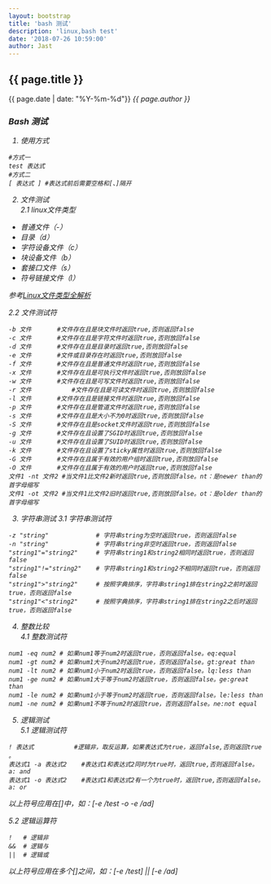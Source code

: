 ```yaml
---
layout: bootstrap
title: 'bash 测试'
description: 'linux,bash test'
date: '2018-07-26 10:59:00'
author: Jast
---
```

## {{ page.title }} 
<i class="far fa-clock"></i>{{ page.date | date: "%Y-%m-%d"}}  <i class="far fa-user">{{ page.author }}  

### Bash 测试  
1. 使用方式  
```
#方式一
test 表达式
#方式二
[ 表达式 ] #表达式前后需要空格和[、]隔开
```
2. 文件测试  
2.1 linux文件类型  
- 普通文件（-）
- 目录（d）
- 字符设备文件（c）
- 块设备文件（b）
- 套接口文件（s）
- 符号链接文件（l）

参考[Linux文件类型全解析](http://os.51cto.com/art/201003/185612.htm)    

2.2 文件测试符  
```
-b 文件 		#文件存在且是块文件时返回true,否则返回false
-c 文件 		#文件存在且是字符文件时返回true,否则放回false
-d 文件 		#文件存在且是目录时返回true,否则放回false
-e 文件 		#文件或目录存在时返回true,否则放回false
-f 文件 		#文件存在且是普通文件时返回true,否则放回false
-x 文件 		#文件存在且是可执行文件时返回true,否则放回false
-w 文件 		#文件存在且是可写文件时返回true,否则放回false
-r 文件		 	#文件存在且是可读文件时返回true,否则放回false
-l 文件 		#文件存在且是链接文件时返回true,否则放回false
-p 文件 		#文件存在且是管道文件时返回true,否则放回false
-s 文件 		#文件存在且是大小不为0时返回true,否则放回false
-S 文件 		#文件存在且是socket文件时返回true,否则放回false
-g 文件 		#文件存在且设置了SGID时返回true,否则放回false
-u 文件 		#文件存在且设置了SUID时返回true,否则放回false
-k 文件 		#文件存在且设置了sticky属性时返回true,否则放回false
-G 文件 		#文件存在且属于有效的用户组时返回true,否则放回false
-O 文件 		#文件存在且属于有效的用户时返回true,否则放回false
文件1 -nt 文件2 #当文件1比文件2新时返回true,否则放回false。nt：是newer than的首字母缩写
文件1 -ot 文件2 #当文件1比文件2旧时返回true,否则放回false。ot：是older than的首字母缩写
```

3. 字符串测试
3.1 字符串测试符  
```
-z "string" 			# 字符串string为空时返回true，否则返回false
-n "string" 			# 字符串string非空时返回true，否则返回false
"string1"="string2" 	# 字符串string1和string2相同时返回true，否则返回false
"string1"!="string2" 	# 字符串string1和string2不相同时返回true，否则返回false
"string1">"string2" 	# 按照字典排序，字符串string1排在string2之前时返回true，否则返回false
"string1"<"string2"	 	# 按照字典排序，字符串string1排在string2之后时返回true，否则返回false
```

4. 整数比较  
4.1 整数测试符  
```
num1 -eq num2 # 如果num1等于num2时返回true，否则返回false。eq:equal 
num1 -gt num2 # 如果num1大于num2时返回true，否则返回false。gt:great than 
num1 -lt num2 # 如果num1小于num2时返回true，否则返回false。lq:less than 
num1 -ge num2 # 如果num1大于等于num2时返回true，否则返回false。ge:great than 
num1 -le num2 # 如果num1小于等于num2时返回true，否则返回false。le:less than
num1 -ne num2 # 如果num1不等于num2时返回true，否则返回false。ne:not equal 
```
5. 逻辑测试  
5.1 逻辑测试符  
```
! 表达式 			#逻辑非，取反运算，如果表达式为true，返回false,否则返回true 。
表达式1 -a 表达式2	#表达式1和表达式2同时为true时，返回true,否则返回false。a: and
表达式1 -o 表达式2	#表达式1和表达式2有一个为true时，返回true,否则返回false。a: or
```

以上符号应用在[]中，如：[-e /test -o -e /ad]  

5.2 逻辑运算符  
```
! 	# 逻辑非
&&	# 逻辑与
||	# 逻辑或
```

以上符号应用在多个[]之间，如：[-e /test] || [-e /ad]